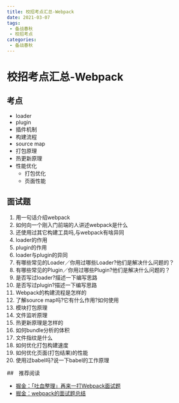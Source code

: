 ```yaml
---
title: 校招考点汇总-Webpack
date: 2021-03-07
tags:
 - 备战春秋
 - 校招考点
categories:
 - 备战春秋
---
```

# 校招考点汇总-Webpack


## 考点
* loader
* plugin
* 插件机制
* 构建流程
* source map
* 打包原理
* 热更新原理
* 性能优化
  * 打包优化
  * 页面性能

## 面试题
1. 用一句话介绍webpack
2. 如何向一个刚入门前端的人讲述webpack是什么
3. 还使用过其它构建工具吗,与webpack有啥异同
4. loader的作用
5. plugin的作用
6. loader与plugin的异同
7. 有哪些常见的Loader／你用过哪些Loader?他们是解决什么问题的？
8. 有哪些常见的Plugin／你用过哪些Plugin?他们是解决什么问题的？
9. 是否写过loader?描述一下编写思路
10. 是否写过plugin?描述一下编写思路
11. Webpack的构建流程是怎样的
12. 了解source map吗?它有什么作用?如何使用
13. 模块打包原理
14. 文件监听原理
15. 热更新原理是怎样的
16. 如何bundle分析的体积
17. 文件指纹是什么
18. 如何优化打包构建速度
19. 如何优化页面(打包结果)的性能
20. 使用过babel吗?说一下babel的工作原理

##　推荐阅读
* [掘金：「吐血整理」再来一打Webpack面试题](https://juejin.cn/post/6844904094281236487#comment)
* [掘金：webpack的面试题总结](https://juejin.cn/post/6844903877771264013#comment)

<comment/>
<tongji/>